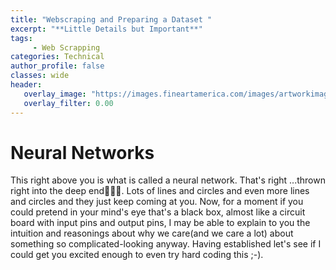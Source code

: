 ```yaml
---
title: "Webscraping and Preparing a Dataset "
excerpt: "**Little Details but Important**"
tags:
     - Web Scrapping
categories: Technical
author_profile: false
classes: wide
header: 
   overlay_image: "https://images.fineartamerica.com/images/artworkimages/mediumlarge/1/enchanted-forest-jason-naudi-photography.jpg"
   overlay_filter: 0.00
---
```


# **Neural Networks**

This right above you is what is called a neural network. That's right ...thrown right into the deep end🤭🤭🤭. Lots of lines and circles and even more lines and circles and they just keep coming at you. 
Now, for a moment if you could pretend in your mind's eye that's a black box, almost like a circuit board with input pins and output pins, I may be able to explain to you the intuition and reasonings about why we care(and we care a lot) about something so complicated-looking anyway. 
Having established let's see if I could get you excited enough to even try hard coding this ;-).


